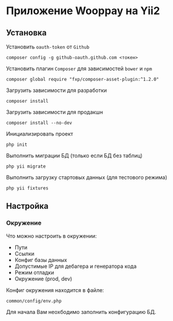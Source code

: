 Приложение Wooppay на Yii2
===================

## Установка

Установить ``oauth-token`` от ``Github``

```
composer config -g github-oauth.github.com <токен>
```

Установить плагин ``Composer`` для зависимостей ``bower`` и ``npm``

```
composer global require "fxp/composer-asset-plugin:^1.2.0"
```

Загрузить зависимости для разработки

```
composer install
```

Загрузить зависимости для продакшн

```
composer install --no-dev
```

Инициализировать проект

```
php init
```

Выполнить миграции БД (только если БД без таблиц)

```
php yii migrate
```

Выполнить загрузку стартовых данных (для тестового режима)

```
php yii fixtures
```

## Настройка

### Окружение

Что можно настроить в окружении:

* Пути
* Ссылки
* Конфиг базы данных
* Допустимые IP для дебагера и генератора кода
* Режим отладки
* Окружение (prod, dev)

Конфиг окружения находится в файле:

```
common/config/env.php
```

Для начала Вам неохбодимо заполнить конфигурацию БД.
